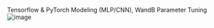 Tensorflow & PyTorch Modeling (MLP/CNN), WandB Parameter Tuning
![image](https://user-images.githubusercontent.com/78232682/182992667-acf15235-0bb6-4e49-8160-be7bb6969248.png)

